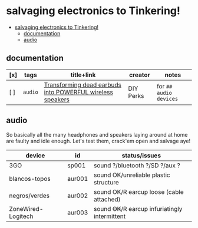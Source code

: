 # salvaging electronics to Tinkering!

- [salvaging electronics to Tinkering!](#salvaging-electronics-to-tinkering)
  - [documentation](#documentation)
  - [audio](#audio)


## documentation
|[x]|tags|title+link|creator|notes|
|---|---|---|---|---|
|[ ]|`audio`|[Transforming dead earbuds into POWERFUL wireless speakers](https://youtu.be/zNHDbXAmY_0&ab_channel=DIYPerks)|DIY Perks|for `## audio devices`

## audio

So basically all the many headphones and speakers laying around at home are faulty and idle enough. Let's test them, crack'em open and salvage aye!


|device|id|status/issues|
|---|---|---|
|3GO|sp001|sound ?/bluetooth ?/SD ?/aux ?
|blancos-topos|aur001|sound OK/unreliable plastic structure
|negros/verdes|aur002|sound OK/R earcup loose (cable attached)|
|ZoneWired-Logitech|aur003|sound ~~OK~~/R earcup infuriatingly intermittent
